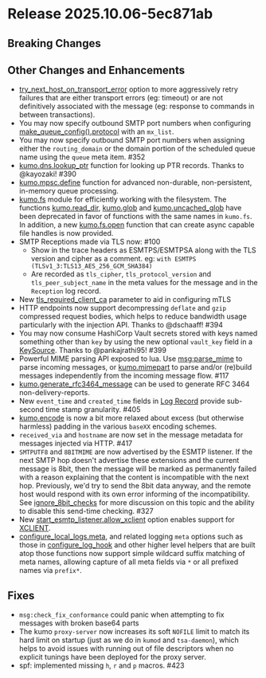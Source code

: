 # Release 2025.10.06-5ec871ab

## Breaking Changes

## Other Changes and Enhancements

 * [try_next_host_on_transport_error](../reference/kumo/make_egress_path/try_next_host_on_transport_error.md)
   option to more aggressively retry failures that are either transport errors
   (eg: timeout) or are not definitively associated with the message (eg:
   response to commands in between transactions).
 * You may now specify outbound SMTP port numbers when configuring
   [make_queue_config().protocol](../reference/kumo/make_queue_config/protocol.md)
   with an `mx_list`.
 * You may now specify outbound SMTP port numbers when assigning either the
   `routing_domain` or the domain portion of the scheduled queue name using the
   `queue` meta item. #352
 * [kumo.dns.lookup_ptr](../reference/kumo.dns/lookup_ptr.md) function for looking
   up PTR records. Thanks to @kayozaki! #390
 * [kumo.mpsc.define](../reference/kumo.mpsc/define.md) function for advanced
   non-durable, non-persistent, in-memory queue processing.
 * [kumo.fs](../reference/kumo.fs/index.md) module for efficiently working with
   the filesystem.  The functions
   [kumo.read_dir](../reference/kumo/read_dir.md),
   [kumo.glob](../reference/kumo/glob.md) and
   [kumo.uncached_glob](../reference/kumo/uncached_glob.md) have been
   deprecated in favor of functions with the same names in `kumo.fs`.  In
   addition, a new [kumo.fs.open](../reference/kumo.fs/open.md) function that
   can create async capable file handles is now provided.
 * SMTP Receptions made via TLS now: #100
    * Show in the trace headers as ESMTPS/ESMTPSA along with the TLS version
      and cipher as a comment. eg: `with ESMTPS (TLSv1_3:TLS13_AES_256_GCM_SHA384)`
    * Are recorded as `tls_cipher`, `tls_protocol_version` and
      `tls_peer_subject_name` in the meta values for the message and in the
      `Reception` log record.
 * New
   [tls_required_client_ca](../reference/kumo/start_esmtp_listener/tls_required_client_ca.md)
   parameter to aid in configuring mTLS
 * HTTP endpoints now support decompressing `deflate` and `gzip` compressed
   request bodies, which helps to reduce bandwidth usage particularly with the
   injection API. Thanks to @dschaaff! #394
 * You may now consume HashiCorp Vault secrets stored with keys named something
   other than `key` by using the new optional `vault_key` field in a
   [KeySource](../reference/keysource.md). Thanks to @pankajrathi95! #399
 * Powerful MIME parsing API exposed to lua. Use
   [msg:parse_mime](../reference/message/parse_mime.md) to parse incoming
   messages, or [kumo.mimepart](../reference/kumo.mimepart/index.md) to parse
   and/or (re)build messages independently from the incoming message flow. #117
 * [kumo.generate_rfc3464_message](../reference/kumo/generate_rfc3464_message.md)
   can be used to generate RFC 3464 non-delivery-reports.
 * New `event_time` and `created_time` fields in [Log
   Record](../reference/log_record.md) provide sub-second time stamp
   granularity. #405
 * [kumo.encode](../reference/kumo.encode/index.md) is now a bit more relaxed
   about excess (but otherwise harmless) padding in the various
   `baseXX` encoding schemes.
 * `received_via` and `hostname` are now set in the message metadata for
   messages injected via HTTP. #417
 * `SMTPUTF8` and `8BITMIME` are now advertised by the ESMTP listener. If the
   next SMTP hop doesn't advertise these extensions and the current message is
   8bit, then the message will be marked as permanently failed with a reason
   explaining that the content is incompatible with the next hop.  Previously,
   we'd try to send the 8bit data anyway, and the remote host would respond
   with its own error informing of the incompatibility. See
   [ignore_8bit_checks](../reference/kumo/make_egress_path/ignore_8bit_checks.md)
   for more discussion on this topic and the ability to disable this send-time
   checking.  #327
 * New
   [start_esmtp_listener.allow_xclient](../reference/kumo/start_esmtp_listener/allow_xclient.md)
   option enables support for
   [XCLIENT](https://www.postfix.org/XCLIENT_README.html).
 * [configure_local_logs.meta](../reference/kumo/configure_local_logs/meta.md),
   and related logging `meta` options such as those in
   [configure_log_hook](../reference/kumo/configure_log_hook.md) and other
   higher level helpers that are built atop those functions now support simple
   wildcard suffix matching of meta names, allowing capture of all meta fields
   via `*` or all prefixed names via `prefix*`.

## Fixes

 * `msg:check_fix_conformance` could panic when attempting to fix messages with
   broken base64 parts
 * The kumo `proxy-server` now increases its soft `NOFILE` limit to match its
   hard limit on startup (just as we do in `kumod` and `tsa-daemon`), which
   helps to avoid issues with running out of file descriptors when no explicit
   tunings have been deployed for the proxy server.
 * spf: implemented missing `h`, `r` and `p` macros. #423
